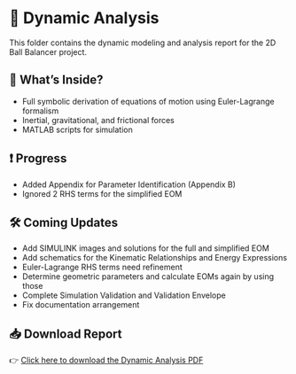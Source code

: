 # 📘 Dynamic Analysis

This folder contains the dynamic modeling and analysis report for the 2D Ball Balancer project.

## 📄 What’s Inside?

- Full symbolic derivation of equations of motion using Euler-Lagrange formalism
- Inertial, gravitational, and frictional forces
- MATLAB scripts for simulation

## ❗ Progress

- Added Appendix for Parameter Identification (Appendix B)
- Ignored 2 RHS terms for the simplified EOM


## 🛠️ Coming Updates

- Add SIMULINK images and solutions for the full and simplified EOM
- Add schematics for the Kinematic Relationships and Energy Expressions
- Euler-Lagrange RHS terms need refinement
- Determine geometric parameters and calculate EOMs again by using those
- Complete Simulation Validation and Validation Envelope
- Fix documentation arrangement

## 📥 Download Report

👉 [Click here to download the Dynamic Analysis PDF](https://github.com/egeozbulbul/2D-Ball-Balancer/raw/main/Dynamic%20Analysis/Dynamic_Analysis.pdf)




